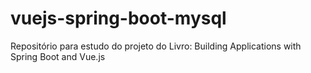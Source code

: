 # vuejs-spring-boot-mysql
Repositório para estudo do projeto do Livro:
Building Applications with Spring Boot and Vue.js